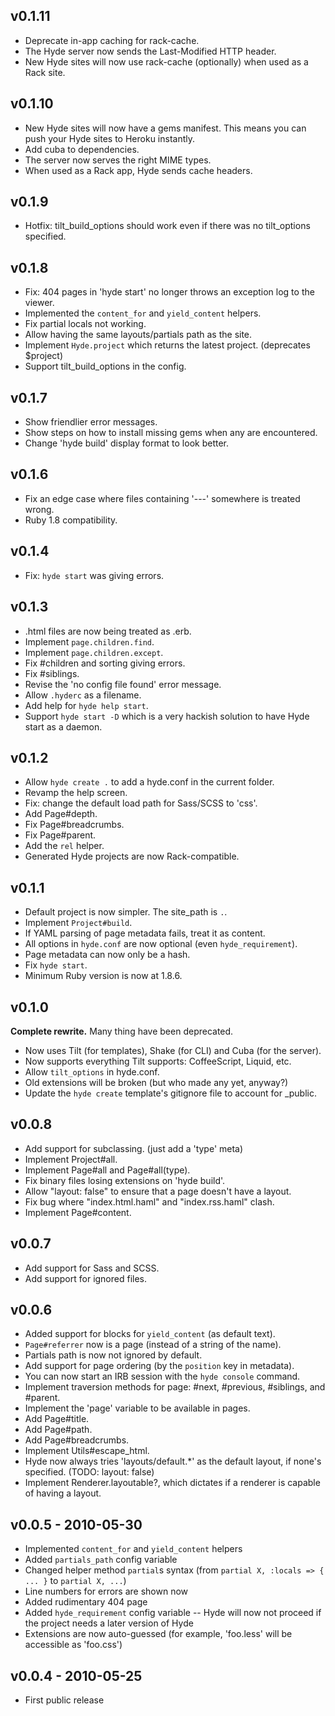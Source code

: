 v0.1.11
-------

 - Deprecate in-app caching for rack-cache.
 - The Hyde server now sends the Last-Modified HTTP header.
 - New Hyde sites will now use rack-cache (optionally) when used as a Rack site.

v0.1.10
-------

 - New Hyde sites will now have a gems manifest. This means you can
   push your Hyde sites to Heroku instantly.
 - Add cuba to dependencies.
 - The server now serves the right MIME types.
 - When used as a Rack app, Hyde sends cache headers.

v0.1.9
------

 - Hotfix: tilt_build_options should work even if there was no tilt_options specified.

v0.1.8
------

 - Fix: 404 pages in 'hyde start' no longer throws an exception log to the viewer.
 - Implemented the `content_for` and `yield_content` helpers.
 - Fix partial locals not working.
 - Allow having the same layouts/partials path as the site.
 - Implement `Hyde.project` which returns the latest project. (deprecates $project)
 - Support tilt_build_options in the config.

v0.1.7
------

 - Show friendlier error messages.
 - Show steps on how to install missing gems when any are encountered.
 - Change 'hyde build' display format to look better.

v0.1.6
------

 - Fix an edge case where files containing '---' somewhere is treated wrong.
 - Ruby 1.8 compatibility.

v0.1.4
------

 - Fix: `hyde start` was giving errors.

v0.1.3
------

 - .html files are now being treated as .erb.
 - Implement `page.children.find`.
 - Implement `page.children.except`.
 - Fix #children and sorting giving errors.
 - Fix #siblings.
 - Revise the 'no config file found' error message.
 - Allow `.hyderc` as a filename.
 - Add help for `hyde help start`.
 - Support `hyde start -D` which is a very hackish solution to have
   Hyde start as a daemon.

v0.1.2
------

 - Allow `hyde create .` to add a hyde.conf in the current folder.
 - Revamp the help screen.
 - Fix: change the default load path for Sass/SCSS to 'css'.
 - Add Page#depth.
 - Fix Page#breadcrumbs.
 - Fix Page#parent.
 - Add the `rel` helper.
 - Generated Hyde projects are now Rack-compatible.

v0.1.1
------

 - Default project is now simpler. The site_path is `.`.
 - Implement `Project#build`.
 - If YAML parsing of page metadata fails, treat it as content.
 - All options in `hyde.conf` are now optional (even `hyde_requirement`).
 - Page metadata can now only be a hash.
 - Fix `hyde start`.
 - Minimum Ruby version is now at 1.8.6.

v0.1.0
------

**Complete rewrite.** Many thing have been deprecated.

 - Now uses Tilt (for templates), Shake (for CLI) and Cuba (for the server).
 - Now supports everything Tilt supports: CoffeeScript, Liquid, etc.
 - Allow `tilt_options` in hyde.conf.
 - Old extensions will be broken (but who made any yet, anyway?)
 - Update the `hyde create` template's gitignore file to account for _public.

v0.0.8
------

 - Add support for subclassing. (just add a 'type' meta)
 - Implement Project#all.
 - Implement Page#all and Page#all(type).
 - Fix binary files losing extensions on 'hyde build'.
 - Allow "layout: false" to ensure that a page doesn't have a layout.
 - Fix bug where "index.html.haml" and "index.rss.haml" clash.
 - Implement Page#content.

v0.0.7
------

 - Add support for Sass and SCSS.
 - Add support for ignored files.

v0.0.6
------

 - Added support for blocks for `yield_content` (as default text).
 - `Page#referrer` now is a page (instead of a string of the name).
 - Partials path is now not ignored by default.
 - Add support for page ordering (by the `position` key in metadata).
 - You can now start an IRB session with the `hyde console` command.
 - Implement traversion methods for page: #next, #previous, #siblings,
   and #parent.
 - Implement the 'page' variable to be available in pages.
 - Add Page#title.
 - Add Page#path.
 - Add Page#breadcrumbs.
 - Implement Utils#escape_html.
 - Hyde now always tries 'layouts/default.*' as the default layout, if none's
   specified. (TODO: layout: false)
 - Implement Renderer.layoutable?, which dictates if a renderer is capable of
   having a layout.

v0.0.5 - 2010-05-30
-------------------

 - Implemented `content_for` and `yield_content` helpers
 - Added `partials_path` config variable
 - Changed helper method `partial`s syntax (from `partial X, :locals => { ... }` to `partial X, ...`)
 - Line numbers for errors are shown now
 - Added rudimentary 404 page
 - Added `hyde_requirement` config variable -- Hyde will now not proceed if the project needs a later version of Hyde
 - Extensions are now auto-guessed (for example, 'foo.less' will be accessible as 'foo.css')

v0.0.4 - 2010-05-25
-------------------

 - First public release
